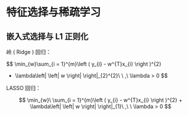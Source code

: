 # 特征选择与稀疏学习

## 嵌入式选择与 L1 正则化

岭 ( Ridge ) 回归：

$$
\min_{w}\sum_{i = 1}^{m}\left ( y_{i} - w^{T}x_{i} \right )^{2}
+ \lambda\left| \left| w \right| \right|_{2}^{2}\ \ ,\ \lambda > 0
$$

LASSO 回归：

$$
\min_{w}\ \sum_{i = 1}^{m}\left ( y_{i} - w^{T}x_{i} \right )^{2} +
\lambda\left| \left| w \right| \right|_{1}\ ,\ \ \lambda > 0
$$

